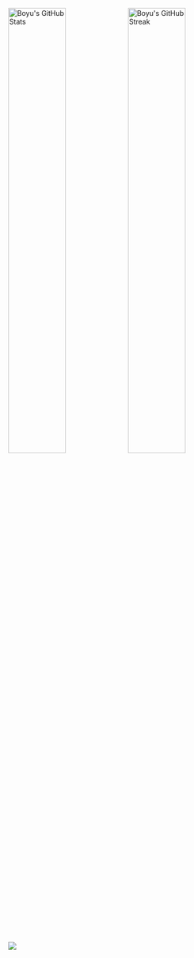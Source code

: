 <img alt="Boyu's GitHub Stats" width="48%" src="https://github-readme-stats.vercel.app/api?username=wang-boyu&hide_title=false&theme=solarized-light&show_icons=true&count_private=true&hide_border=true"><img alt="Boyu's GitHub Streak" src="https://github-readme-streak-stats.herokuapp.com?user=wang-boyu&theme=solarized-light&hide_border=true" width="48%">

![](https://hit.yhype.me/github/profile?user_id=10785873)
